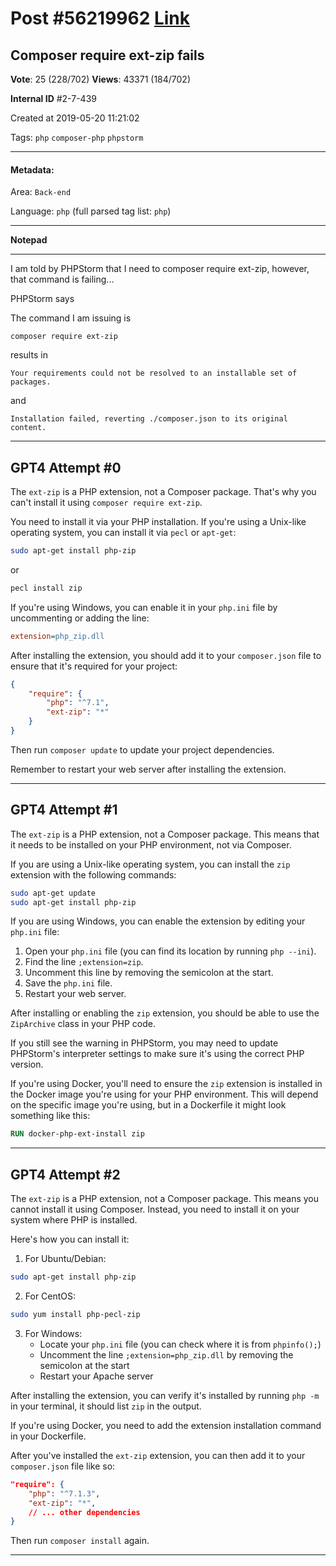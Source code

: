
# Post \#56219962 [Link](https://stackoverflow.com/questions/56219962/)

## Composer require ext-zip fails

**Vote**: 25 (228/702) **Views**: 43371 (184/702) 

**Internal ID** \#2-7-439

Created at 2019-05-20 11:21:02

Tags: `php` `composer-php` `phpstorm`

----------

#### Metadata:

Area: `Back-end`

Language: `php` (full parsed tag list: `php`)

----------

**Notepad**


----------

I am told by PHPStorm that I need to composer require ext-zip, however, that command is failing...

PHPStorm says

[](https://i.stack.imgur.com/Ir6Qy.png)

The command I am issuing is

```
composer require ext-zip
```


results in

```
Your requirements could not be resolved to an installable set of packages.
```


and

```
Installation failed, reverting ./composer.json to its original content.
```



----------
        
## GPT4 Attempt \#0

The `ext-zip` is a PHP extension, not a Composer package. That's why you can't install it using `composer require ext-zip`.

You need to install it via your PHP installation. If you're using a Unix-like operating system, you can install it via `pecl` or `apt-get`:

```bash
sudo apt-get install php-zip
```

or

```bash
pecl install zip
```

If you're using Windows, you can enable it in your `php.ini` file by uncommenting or adding the line:

```ini
extension=php_zip.dll
```

After installing the extension, you should add it to your `composer.json` file to ensure that it's required for your project:

```json
{
    "require": {
        "php": "^7.1",
        "ext-zip": "*"
    }
}
```

Then run `composer update` to update your project dependencies.

Remember to restart your web server after installing the extension.

--------

## GPT4 Attempt \#1

The `ext-zip` is a PHP extension, not a Composer package. This means that it needs to be installed on your PHP environment, not via Composer.

If you are using a Unix-like operating system, you can install the `zip` extension with the following commands:

```bash
sudo apt-get update
sudo apt-get install php-zip
```

If you are using Windows, you can enable the extension by editing your `php.ini` file:

1. Open your `php.ini` file (you can find its location by running `php --ini`).
2. Find the line `;extension=zip`.
3. Uncomment this line by removing the semicolon at the start.
4. Save the `php.ini` file.
5. Restart your web server.

After installing or enabling the `zip` extension, you should be able to use the `ZipArchive` class in your PHP code.

If you still see the warning in PHPStorm, you may need to update PHPStorm's interpreter settings to make sure it's using the correct PHP version.

If you're using Docker, you'll need to ensure the `zip` extension is installed in the Docker image you're using for your PHP environment. This will depend on the specific image you're using, but in a Dockerfile it might look something like this:

```Dockerfile
RUN docker-php-ext-install zip
```

--------

## GPT4 Attempt \#2

The `ext-zip` is a PHP extension, not a Composer package. This means you cannot install it using Composer. Instead, you need to install it on your system where PHP is installed.

Here's how you can install it:

1. For Ubuntu/Debian:
```bash
sudo apt-get install php-zip
```
2. For CentOS:
```bash
sudo yum install php-pecl-zip
```
3. For Windows:
   - Locate your `php.ini` file (you can check where it is from `phpinfo();`)
   - Uncomment the line `;extension=php_zip.dll` by removing the semicolon at the start
   - Restart your Apache server

After installing the extension, you can verify it's installed by running `php -m` in your terminal, it should list `zip` in the output.

If you're using Docker, you need to add the extension installation command in your Dockerfile.

After you've installed the `ext-zip` extension, you can then add it to your `composer.json` file like so:

```json
"require": {
    "php": "^7.1.3",
    "ext-zip": "*",
    // ... other dependencies
}
```

Then run `composer install` again.

--------

